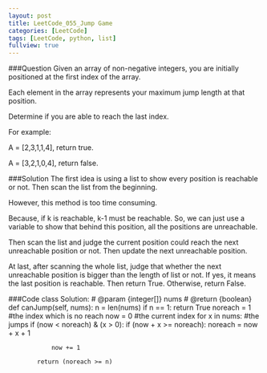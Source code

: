```yaml
---
layout: post
title: LeetCode_055_Jump Game
categories: [LeetCode]
tags: [LeetCode, python, list]
fullview: true
---
```

###Question
Given an array of non-negative integers, you are initially positioned at the first index of the array.

Each element in the array represents your maximum jump length at that position.

Determine if you are able to reach the last index.

For example:

A = [2,3,1,1,4], return true.

A = [3,2,1,0,4], return false.

###Solution
The first idea is using a list to show every position is reachable or not. Then scan the list from the beginning. 

However, this method is too time consuming.

Because, if k is reachable, k-1 must be reachable. So, we can just use a variable to show that behind this position, all the positions are unreachable.

Then scan the list and judge the current position could reach the next unreachable position or not. Then update the next unreachable position.

At last, after scanning the whole list, judge that whether the next unreachable position is bigger than the length of list or not. If yes, it means the last position is reachable. Then return True. Otherwise, return False.

###Code
	class Solution:
		# @param {integer[]} nums
		# @return {boolean}
		def canJump(self, nums):
			n = len(nums)
			if n == 1:
				return True
			noreach = 1 #the index which is no reach
			now = 0		#the current index
			for x in nums:	#the jumps
				if (now < noreach) & (x > 0):
					if (now + x >= noreach):
	   					noreach = now + x + 1
	   				
	   			now += 1

			return (noreach >= n)
